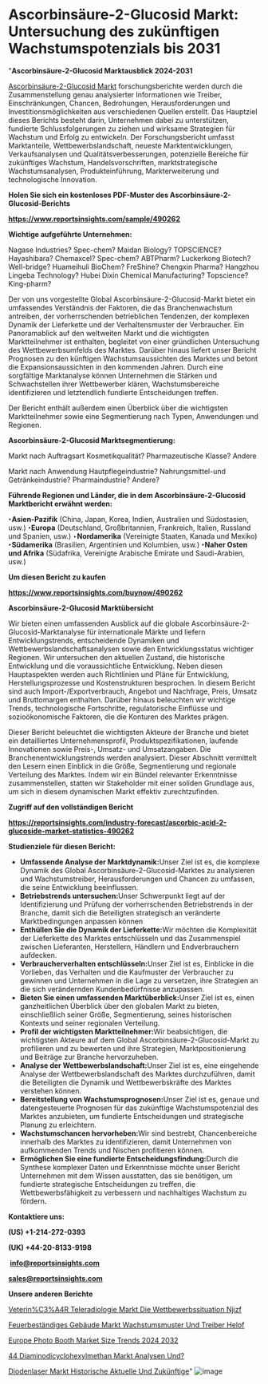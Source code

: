 # Ascorbinsäure-2-Glucosid Markt: Untersuchung des zukünftigen Wachstumspotenzials bis 2031

"<strong><b>Ascorbinsäure-2-Glucosid Marktausblick 2024-2031</b></strong>

<a href=https://www.reportsinsights.com/sample/490262>Ascorbinsäure-2-Glucosid Markt</a> forschungsberichte werden durch die Zusammenstellung genau analysierter Informationen wie Treiber, Einschränkungen, Chancen, Bedrohungen, Herausforderungen und Investitionsmöglichkeiten aus verschiedenen Quellen erstellt. Das Hauptziel dieses Berichts besteht darin, Unternehmen dabei zu unterstützen, fundierte Schlussfolgerungen zu ziehen und wirksame Strategien für Wachstum und Erfolg zu entwickeln. Der Forschungsbericht umfasst Marktanteile, Wettbewerbslandschaft, neueste Marktentwicklungen, Verkaufsanalysen und Qualitätsverbesserungen, potenzielle Bereiche für zukünftiges Wachstum, Handelsvorschriften, marktstrategische Wachstumsanalysen, Produkteinführung, Markterweiterung und technologische Innovation.

<strong><b>Holen Sie sich ein kostenloses PDF-Muster des Ascorbinsäure-2-Glucosid-Berichts</b></strong>

<a href=https://www.reportsinsights.com/sample/490262><strong><u>https://www.reportsinsights.com/sample/490262</u></strong></a>

<strong>Wichtige aufgeführte Unternehmen:</strong>

Nagase Industries?    Spec-chem?    Maidan Biology?    TOPSCIENCE?    Hayashibara?    Chemaxcel?    Spec-chem?    ABTPharm?    Luckerkong Biotech?    Well-bridge?    Huameihuli BioChem?    FreShine?    Chengxin Pharma?    Hangzhou Lingeba Technology?    Hubei Dixin Chemical Manufacturing?    Topscience?    King-pharm?

Der von uns vorgestellte Global Ascorbinsäure-2-Glucosid-Markt bietet ein umfassendes Verständnis der Faktoren, die das Branchenwachstum antreiben, der vorherrschenden betrieblichen Tendenzen, der komplexen Dynamik der Lieferkette und der Verhaltensmuster der Verbraucher. Ein Panoramablick auf den weltweiten Markt und die wichtigsten Marktteilnehmer ist enthalten, begleitet von einer gründlichen Untersuchung des Wettbewerbsumfelds des Marktes. Darüber hinaus liefert unser Bericht Prognosen zu den künftigen Wachstumsaussichten des Marktes und betont die Expansionsaussichten in den kommenden Jahren. Durch eine sorgfältige Marktanalyse können Unternehmen die Stärken und Schwachstellen ihrer Wettbewerber klären, Wachstumsbereiche identifizieren und letztendlich fundierte Entscheidungen treffen.

Der Bericht enthält außerdem einen Überblick über die wichtigsten Marktteilnehmer sowie eine Segmentierung nach Typen, Anwendungen und Regionen.

<strong>Ascorbinsäure-2-Glucosid Marktsegmentierung:</strong>

Markt nach Auftragsart
Kosmetikqualität? Pharmazeutische Klasse? Andere

Markt nach Anwendung
Hautpflegeindustrie? Nahrungsmittel-und Getränkeindustrie? Pharmaindustrie? Andere?

<strong><b>Führende Regionen und Länder, die in dem Ascorbinsäure-2-Glucosid Marktbericht erwähnt werden:</b></strong>

<strong><b>‣Asien-Pazifik</b></strong> (China, Japan, Korea, Indien, Australien und Südostasien, usw.)
<strong><b>‣Europa</b></strong> (Deutschland, Großbritannien, Frankreich, Italien, Russland und Spanien, usw.)
‣<strong><b>Nordamerika</b></strong> (Vereinigte Staaten, Kanada und Mexiko)
<strong><b>‣Südamerika</b></strong> (Brasilien, Argentinien und Kolumbien, usw.)
<strong><b>‣Naher Osten und Afrika</b></strong> (Südafrika, Vereinigte Arabische Emirate und Saudi-Arabien, usw.)

<strong>Um diesen Bericht zu kaufen</strong>

<a href=https://www.reportsinsights.com/buynow/490262><strong><u>https://www.reportsinsights.com/buynow/490262</u></strong></a>

<strong>Ascorbinsäure-2-Glucosid Marktübersicht</strong>

Wir bieten einen umfassenden Ausblick auf die globale Ascorbinsäure-2-Glucosid-Marktanalyse für internationale Märkte und liefern Entwicklungstrends, entscheidende Dynamiken und Wettbewerbslandschaftsanalysen sowie den Entwicklungsstatus wichtiger Regionen. Wir untersuchen den aktuellen Zustand, die historische Entwicklung und die voraussichtliche Entwicklung. Neben diesen Hauptaspekten werden auch Richtlinien und Pläne für Entwicklung, Herstellungsprozesse und Kostenstrukturen besprochen. In diesem Bericht sind auch Import-/Exportverbrauch, Angebot und Nachfrage, Preis, Umsatz und Bruttomargen enthalten. Darüber hinaus beleuchten wir wichtige Trends, technologische Fortschritte, regulatorische Einflüsse und sozioökonomische Faktoren, die die Konturen des Marktes prägen.

Dieser Bericht beleuchtet die wichtigsten Akteure der Branche und bietet ein detailliertes Unternehmensprofil, Produktspezifikationen, laufende Innovationen sowie Preis-, Umsatz- und Umsatzangaben. Die Branchenentwicklungstrends werden analysiert. Dieser Abschnitt vermittelt den Lesern einen Einblick in die Größe, Segmentierung und regionale Verteilung des Marktes. Indem wir ein Bündel relevanter Erkenntnisse zusammenstellen, statten wir Stakeholder mit einer soliden Grundlage aus, um sich in diesem dynamischen Markt effektiv zurechtzufinden.

<strong>Zugriff auf den vollständigen Bericht</strong>

<a href=https://reportsinsights.com/industry-forecast/ascorbic-acid-2-glucoside-market-statistics-490262><strong>https://reportsinsights.com/industry-forecast/ascorbic-acid-2-glucoside-market-statistics-490262</strong></a>

<strong>Studienziele für diesen Bericht:</strong>
<ul>
  <li><strong>Umfassende Analyse der Marktdynamik:</strong>Unser Ziel ist es, die komplexe Dynamik des Global Ascorbinsäure-2-Glucosid-Marktes zu analysieren und Wachstumstreiber, Herausforderungen und Chancen zu umfassen, die seine Entwicklung beeinflussen.</li>
  <li><strong>Betriebstrends untersuchen:</strong>Unser Schwerpunkt liegt auf der Identifizierung und Prüfung der vorherrschenden Betriebstrends in der Branche, damit sich die Beteiligten strategisch an veränderte Marktbedingungen anpassen können</li>
  <li><strong>Enthüllen Sie die Dynamik der Lieferkette:</strong>Wir möchten die Komplexität der Lieferkette des Marktes entschlüsseln und das Zusammenspiel zwischen Lieferanten, Herstellern, Händlern und Endverbrauchern aufdecken.</li>
  <li><strong>Verbraucherverhalten entschlüsseln:</strong>Unser Ziel ist es, Einblicke in die Vorlieben, das Verhalten und die Kaufmuster der Verbraucher zu gewinnen und Unternehmen in die Lage zu versetzen, ihre Strategien an die sich verändernden Kundenbedürfnisse anzupassen.</li>
  <li><strong>Bieten Sie einen umfassenden Marktüberblick:</strong>Unser Ziel ist es, einen ganzheitlichen Überblick über den globalen Markt zu bieten, einschließlich seiner Größe, Segmentierung, seines historischen Kontexts und seiner regionalen Verteilung.</li>
  <li><strong>Profil der wichtigsten Marktteilnehmer:</strong>Wir beabsichtigen, die wichtigsten Akteure auf dem Global Ascorbinsäure-2-Glucosid-Markt zu profilieren und zu bewerten und ihre Strategien, Marktpositionierung und Beiträge zur Branche hervorzuheben.</li>
  <li><strong>Analyse der Wettbewerbslandschaft:</strong>Unser Ziel ist es, eine eingehende Analyse der Wettbewerbslandschaft des Marktes durchzuführen, damit die Beteiligten die Dynamik und Wettbewerbskräfte des Marktes verstehen können.</li>
  <li><strong>Bereitstellung von Wachstumsprognosen:</strong>Unser Ziel ist es, genaue und datengesteuerte Prognosen für das zukünftige Wachstumspotenzial des Marktes anzubieten, um fundierte Entscheidungen und strategische Planung zu erleichtern.</li>
  <li><strong>Wachstumschancen hervorheben:</strong>Wir sind bestrebt, Chancenbereiche innerhalb des Marktes zu identifizieren, damit Unternehmen von aufkommenden Trends und Nischen profitieren können.</li>
  <li><strong>Ermöglichen Sie eine fundierte Entscheidungsfindung:</strong>Durch die Synthese komplexer Daten und Erkenntnisse möchte unser Bericht Unternehmen mit dem Wissen ausstatten, das sie benötigen, um fundierte strategische Entscheidungen zu treffen, die Wettbewerbsfähigkeit zu verbessern und nachhaltiges Wachstum zu fördern<strong>.</strong></li>
</ul>
<strong>Kontaktiere uns:</strong>

<strong>(US) +1-214-272-0393</strong>

<strong>(UK) +44-20-8133-9198</strong>

<strong> </strong><a href=info@reportsinsights.com><strong><u>info@reportsinsights.com</u></strong></a>

<a href=sales@reportsinsights.com><strong><u>sales@reportsinsights.com</u></strong></a>

<strong>Unsere anderen Berichte</strong>

<a href=https://de.linkedin.com/pulse/veterin%C3%A4r-teleradiologie-markt-die-wettbewerbssituation-njizf/>Veterin%C3%A4R Teleradiologie Markt Die Wettbewerbssituation Njizf</a>

<a href=https://de.linkedin.com/pulse/feuerbeständiges-gebäude-markt-wachstumsmuster-und-treiber-helof/>Feuerbeständiges Gebäude Markt Wachstumsmuster Und Treiber Helof</a>

<a href=https://github.com/Reportsinsights123/RIgrowth/blob/main/Europe-Photo-Booth-Market-Size-Trends-2024-2032.md>Europe Photo Booth Market Size Trends 2024 2032</a>

<a href=https://de.linkedin.com/pulse/44-diaminodicyclohexylmethan-markt-analysen-und?>44 Diaminodicyclohexylmethan Markt Analysen Und?</a>

<a href=https://de.linkedin.com/pulse/diodenlaser-markt-historische-aktuelle-und-zukünftige>Diodenlaser Markt Historische Aktuelle Und Zukünftige</a>"
![image](https://github.com/Jaayaachit/RIResearch/assets/158452289/80ba4d79-10cc-4498-80f4-bb8fb88da334)
